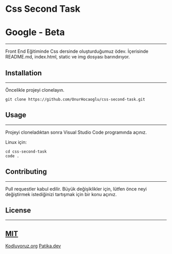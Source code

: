 # Css Second Task
# Google - Beta

-----------------------------------------------------------------------------------------------
Front End Eğitiminde Css dersinde oluşturduğumuz ödev. İçerisinde  README.md, index.html, static ve img dosyası barındırıyor.

## Installation
------------------------------------------
Öncelikle projeyi clonelayın.
```
git clone https://github.com/OnurHocaoglu/css-second-task.git
```
## Usage
----------------------------------------------------
Projeyi cloneladıktan sonra Visual Studio Code programında açınız.

Linux için:
```
cd css-second-task
code .
```
## Contributing
----------------------------------------------------
Pull requestler kabul edilir. Büyük değişiklikler için, lütfen önce neyi değiştirmek istediğinizi tartışmak için bir konu açınız.

## License
---------------------------------------------------------
[MIT](https://choosealicense.com/licenses/mit/)
-----------------------------------------------------
[Kodluyoruz.org](http://www.kodluyoruz.org)
[Patika.dev](http://www.patika.dev)